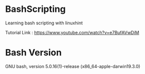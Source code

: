 # BashScripting
Learning bash scripting with linuxhint

Tutorial Link : https://www.youtube.com/watch?v=e7BufAVwDiM


# Bash Version 
GNU bash, version 5.0.16(1)-release (x86_64-apple-darwin19.3.0)

